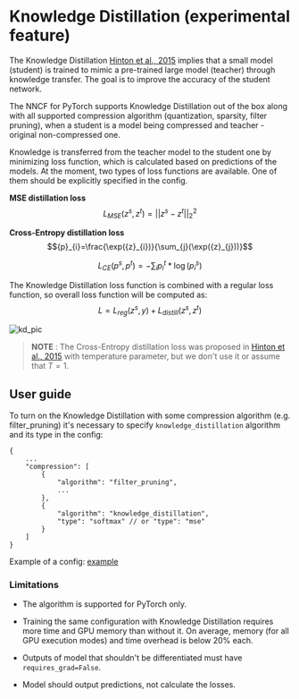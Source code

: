 # Knowledge Distillation (experimental feature)

The Knowledge Distillation [Hinton et al., 2015](https://arxiv.org/pdf/1503.02531.pdf)
implies that a small model (student) is trained to mimic a pre-trained large model (teacher) through knowledge 
transfer. The goal is to improve the accuracy of the student network. 

The NNCF for PyTorch supports Knowledge Distillation out of the box along with all supported compression algorithm 
(quantization, sparsity, filter pruning), when a student is a model being compressed and teacher - original 
non-compressed one.  

Knowledge is transferred from the teacher model to the student one by minimizing loss function, which is calculated 
based on predictions of the models. At the moment, two types of loss functions are available. 
One of them should be explicitly specified in the config.
 
**MSE distillation loss**
$${L}_{MSE}(z^{s}, z^{t}) = || z^s - z^t ||_2^2$$
 
**Cross-Entropy distillation loss**
$${p}_{i}=\frac{\exp({z}_{i})}{\sum_{j}(\exp({z}_{j}))}$$

$${L}_{CE}({p}^{s}, {p}^{t}) = -\sum_{i}{p}^{t}_{i}*\log({p}^{s}_{i})$$
 
The Knowledge Distillation loss function is combined with a regular loss function, so overall loss function will be computed as:
$$L = {L}_{reg}({z}^{s}, y) + {L}_{distill}({z}^{s}, {z}^{t})$$

![kd_pic](../pics/knowledge_distillation.png)

>**NOTE** : The Cross-Entropy distillation loss was proposed in [Hinton et al., 2015](https://arxiv.org/pdf/1503.02531.pdf) with temperature parameter, but we don't use it or assume that $T = 1$.


## User guide

To turn on the Knowledge Distillation with some compression algorithm (e.g. filter_pruning) it's necessary to
specify `knowledge_distillation` algorithm and its type in the config:

```
{
    ...
    "compression": [
        {
            "algorithm": "filter_pruning",
            ...
        },
        {
            "algorithm": "knowledge_distillation",
            "type": "softmax" // or "type": "mse"
        }
    ]
}
```
Example of a config: [example](../../examples/torch/classification/configs/pruning/resnet34_pruning_geometric_median_kd.json)

### Limitations

- The algorithm is supported for PyTorch only.

- Training the same configuration with Knowledge Distillation requires more time and GPU memory than without it. 
  On average, memory (for all GPU execution modes) and time overhead is below 20% each.

- Outputs of model that shouldn't be differentiated must have `requires_grad=False`.

- Model should output predictions, not calculate the losses.
